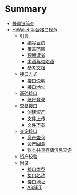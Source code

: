 # Summary

* [蜂巢链简介](README.md)
* [HiWallet 平台接口规范](chapter1/section1.1.md)
    * [引言](javascript:;)
        * [编写目的](chapter1/section1.1.1.md)
        * [覆盖范围](chapter1/section1.1.2.md)
        * [预期读者](chapter1/section1.1.3.md)
        * [术语与缩略语](chapter1/section1.1.4.md)
        * [参考文档](chapter1/section1.1.5.md)
    * [接口方式](javascript:;)
        * [接口说明](chapter1/section2.1.md)
        * [接口地址](chapter1/section2.2.md)
    * [基础接口](javascript:;)
        * [账户登录](chapter1/section3.1.1.md)
            <!-- * [接口描述](chapter1/section3.1.1.md)
                * [接口定义](javascript:;)
                * [登陆请求报文](chapter1/section3.1.2.1.md)
                * [登陆响应报文](chapter1/section3.1.2.2.md) -->
    * [交易接口](javascript:;)
        * [创建资产](chapter1/section4.1.1.md)
            <!-- * [接口描述](chapter1/section4.1.1.md)
                * [接口定义](javascript:;)
                * [请求报文](chapter1/section4.1.2.md)
                * [响应报文](chapter1/section4.1.2.2.md) -->
        * [文件上传](chapter1/section4.2.1.md)
            <!-- * [接口描述](chapter1/section4.2.1.md)
                * [接口定义](javascript:;)
                * [请求报文](chapter1/section4.2.2.md)
                * [响应报文](chapter1/section4.2.2.2.md) -->
        * [文件下载](chapter1/section4.3.1.md)
            <!-- * [接口描述](chapter1/section4.3.1.md)
                * [接口定义](javascript:;)
                * [请求报文](chapter1/section4.3.2.md)
                * [响应报文](chapter1/section4.3.2.2.md) -->
    * [查询接口](javascript:;)
        * [资产查询](chapter1/section5.1.1.md)
            <!-- * [接口描述](chapter1/section5.1.1.md)
                * [接口定义](javascript:;)
                * [请求报文](chapter1/section5.1.2.md)
                * [响应报文](chapter1/section5.1.2.2.md) -->
        * [资产回溯](chapter1/section5.2.1.md)
            <!-- * [接口描述](chapter1/section5.2.1.md)
                * [接口定义](javascript:;)
                * [请求报文](chapter1/section5.2.2.md)
                * [响应报文](chapter1/section5.2.2.2.md) -->
        * [账本共享存储信息查询](chapter1/section5.3.1.md)
            <!-- * [接口描述](chapter1/section5.3.1.md)
                * [接口定义](javascript:;)
                * [请求报文](chapter1/section5.3.2.md)
                * [响应报文](chapter1/section5.3.2.2.md) -->
    * [资产校验](chapter1/section6.1.md)
        <!-- * [接口描述](chapter1/section6.1.md)
            * [接口定义](javascript:;)
            * [请求报文](chapter1/section6.2.md)
            * [响应报文](chapter1/section6.2.2.md) -->
    * [附录](javascript:;)
        * [接口类型](chapter1/section7.1.md)
        * [接口名称](chapter1/section7.2.md)
        * [接口地址](chapter1/section7.3.md)
        * [ASSET](chapter1/section7.4.md)

